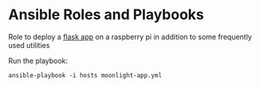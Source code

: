 Ansible Roles and Playbooks
===========================
Role to deploy a [flask app](https://github.com/VladimirDaniyan/moonlighty) on a raspberry pi in addition to some frequently used utilities

Run the playbook:

`ansible-playbook -i hosts moonlight-app.yml`